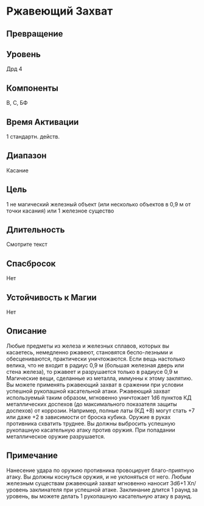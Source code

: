 # Ржавеющий Захват
## Превращение
## Уровень
Дрд 4
## Компоненты
В, С, БФ
## Время Активации
1 стандартн. действ.
## Диапазон
Касание
## Цель
1 не магический железный объект (или несколько объектов в 0,9 м от точки касания) или 1 железное существо
## Длительность
Смотрите текст
## Спасбросок
Нет
## Устойчивость к Магии
Нет
## Описание
Любые предметы из железа и железных сплавов, которых вы касаетесь, немедленно ржавеют, становятся беспо-лезными и обесцениваются, практически уничтожаются. Если вещь настолько велика, что не входит в радиус 0,9 м (большая железная дверь или стена железа), то ржавеет и разрушается только в радиусе 0,9 м Магические вещи, сделанные из металла, иммунны к этому заклятию. Вы можете применять ржавеющий захват в сражении при условии успешной рукопашной касательной атаки. Ржавеющий захват используемый таким образом, мгновенно уничтожает 1d6 пунктов КД металлических доспехов (до максимального показателя защиты доспехов) от коррозии. Например, полные латы (КД +8) могут стать +7 или даже +2 в зависимости от броска кубика. Оружие в руках противника схватить труднее. Вы должны выбросить успешную рукопашную касательную атаку против оружия. При попадании металлическое оружие разрушается.
## Примечание
Нанесение удара по оружию противника провоцирует благо-приятную атаку. Вы должны коснуться оружия, и не уклоняться от него. Любым железным существам ржавеющий захват мгновенно наносит 3d6+1 Хп/уровень заклинателя при успешной атаке. Заклинание длится 1 раунд за уровень, вы можете делать 1 рукопашную касательную атаку в раунд.